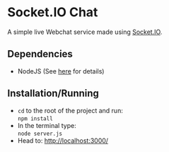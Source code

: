 Socket.IO Chat
==============

A simple live Webchat service made using [Socket.IO](https://socket.io/).

Dependencies
------------
* NodeJS (See [here](https://nodejs.org/en/download/ "Nodejs") for details)

Installation/Running
--------------------
* `cd` to the root of the project and run:  
  `npm install`
* In the terminal type:  
  `node server.js`
* Head to: [http://localhost:3000/](http://localhost:3000/)

